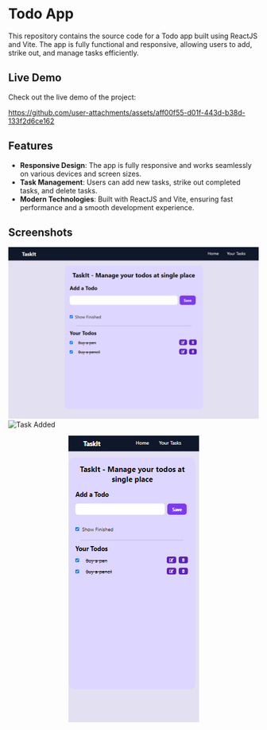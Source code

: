 # Todo App

This repository contains the source code for a Todo app built using ReactJS and Vite. The app is fully functional and responsive, allowing users to add, strike out, and manage tasks efficiently.

## Live Demo

Check out the live demo of the project:

https://github.com/user-attachments/assets/aff00f55-d01f-443d-b38d-133f2d6ce162

## Features

- **Responsive Design**: The app is fully responsive and works seamlessly on various devices and screen sizes.
- **Task Management**: Users can add new tasks, strike out completed tasks, and delete tasks.
- **Modern Technologies**: Built with ReactJS and Vite, ensuring fast performance and a smooth development experience.

## Screenshots

![Home Page](public/screenshots/home.png)
![Task Added](public/screenshots/task-added.png)

<div align="center">
  <img src="public/screenshots/mobile.png" alt="Mobile View" />
</div>
